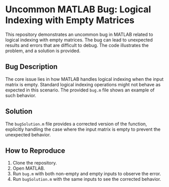 # Uncommon MATLAB Bug: Logical Indexing with Empty Matrices

This repository demonstrates an uncommon bug in MATLAB related to logical indexing with empty matrices.  The bug can lead to unexpected results and errors that are difficult to debug.  The code illustrates the problem, and a solution is provided.

## Bug Description
The core issue lies in how MATLAB handles logical indexing when the input matrix is empty.  Standard logical indexing operations might not behave as expected in this scenario.  The provided `bug.m` file shows an example of such behavior.

## Solution
The `bugSolution.m` file provides a corrected version of the function, explicitly handling the case where the input matrix is empty to prevent the unexpected behavior.

## How to Reproduce
1. Clone the repository.
2. Open MATLAB.
3. Run `bug.m` with both non-empty and empty inputs to observe the error.
4. Run `bugSolution.m` with the same inputs to see the corrected behavior.
